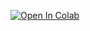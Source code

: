 [![Open In Colab](https://colab.research.google.com/assets/colab-badge.svg)](https://colab.research.google.com/github/Darkening-Silhouette/Advanced_Reflection_Seismology/blob/main/JMAG111_point_source_demo.ipynb)
